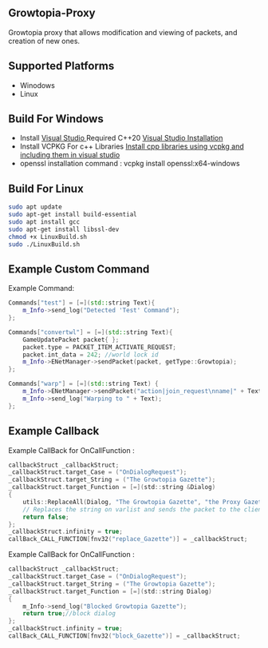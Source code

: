 ## Growtopia-Proxy
Growtopia proxy that allows modification and viewing of packets, and creation of new ones.

## Supported Platforms
- Winodows
- Linux

## Build For Windows
- Install <a href="https://visualstudio.microsoft.com/downloads/"> Visual Studio  </a>  Required C++20 <a href="https://learn.microsoft.com/en-us/cpp/build/vscpp-step-0-installation?view=msvc-170"> Visual Studio Installation</a> 
- Install VCPKG For c++ Libraries <a href ="https://www.youtube.com/watch?v=F4TY_nV5cn8">Install cpp libraries using vcpkg and including them in visual studio</a>
- openssl installation command : vcpkg install openssl:x64-windows

## Build For Linux

```bash
sudo apt update
sudo apt-get install build-essential
sudo apt install gcc
sudo apt-get install libssl-dev
chmod +x LinuxBuild.sh
sudo ./LinuxBuild.sh
```

## Example Custom Command
Example Command: 
```c++
Commands["test"] = [=](std::string Text){
    m_Info->send_log("Detected 'Test' Command");
};
```
```c++
Commands["convertwl"] = [=](std::string Text){
    GameUpdatePacket packet{ };
    packet.type = PACKET_ITEM_ACTIVATE_REQUEST;
    packet.int_data = 242; //world lock id
    m_Info->ENetManager->sendPacket(packet, getType::Growtopia);
};
```
```c++
Commands["warp"] = [=](std::string Text) {
	m_Info->ENetManager->sendPacket("action|join_request\nname|" + Text+"\ninvitedWorld|0", getType::Growtopia, NET_MESSAGE_GAME_MESSAGE);
    m_Info->send_log("Warping to " + Text);
};
```
## Example Callback

Example CallBack for OnCallFunction : 
```c
callbackStruct _callbackStruct;
_callbackStruct.target_Case = ("OnDialogRequest");
_callbackStruct.target_String = ("The Growtopia Gazette");
_callbackStruct.target_Function = [=](std::string &Dialog) 
{
    utils::ReplaceAll(Dialog, "The Growtopia Gazette", "the Proxy Gazette");
    // Replaces the string on varlist and sends the packet to the client.
    return false;
};
_callbackStruct.infinity = true;
callBack_CALL_FUNCTION[fnv32("replace_Gazette")] = _callbackStruct;
```

Example CallBack for OnCallFunction : 
```c
callbackStruct _callbackStruct;
_callbackStruct.target_Case = ("OnDialogRequest");
_callbackStruct.target_String = ("The Growtopia Gazette");
_callbackStruct.target_Function = [=](std::string Dialog) 
{
    m_Info->send_log("Blocked Growtopia Gazette");
    return true;//block dialog 
};
_callbackStruct.infinity = true;
callBack_CALL_FUNCTION[fnv32("block_Gazette")] = _callbackStruct;
```
